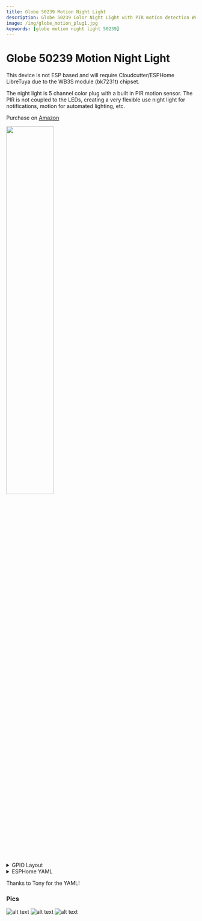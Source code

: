 ```yaml
---
title: Globe 50239 Motion Night Light
description: Globe 50239 Color Night Light with PIR motion detection WB3S Chipset 
image: /img/globe_motion_plug1.jpg
keywords: [globe motion night light 50239]
---
```


# Globe 50239 Motion Night Light

This device is not ESP based and will require Cloudcutter/ESPHome LibreTuya due to the WB3S module (bk7231t) chipset.

The night light is 5 channel color plug with a built in PIR motion sensor.  The PIR is not coupled to the LEDs, creating a very flexible use night light for notifications, motion for automated lighting, etc.

Purchase on [Amazon](https://amzn.to/3KC5ajh)  

<img src="/img/devices/globe_motion_plug1.jpg" width="50%" />

<details><summary>GPIO Layout</summary>     
<p>

| GPIO |    Component | Description |
|------ |-------------|-------------|         
|D1	| Button
|D2	| Warm White LEDs
|D4	| Cold White LEDs
|D5	| Red LEDs
|D8	| PIR Motion
|D16 | Green LEDs
|D17 | Blue LEDs
</p></details>

<details><summary>ESPHome YAML</summary>     
<p>

```yaml
substitutions:
  name: globe-motion
  friendly_name: Globe Motion

esphome:
  name: ${name}
  name_add_mac_suffix: true

libretuya:
  board: generic-bk7231t-qfn32-tuya
  framework:
    version: dev

logger:
api:
ota:

wifi:
  ssid: !secret wifi_ssid
  password: !secret wifi_password
  ap:
    ssid: ${name}AP
    password: "ESPNotHome"

captive_portal:

web_server:

text_sensor:
  - platform: template
    name: ${friendly_name} Uptime Human Readable
    id: uptime_human
    icon: mdi:clock-start
  - platform: wifi_info
    ip_address:
      name: ${friendly_name} IP Address
      entity_category: diagnostic

sensor:
  - platform: uptime
    name: ${friendly_name} Uptime Sensor
    id: uptime_sensor
    update_interval: 60s
    on_raw_value:
      then:
        - text_sensor.template.publish:
            id: uptime_human
            state: !lambda |-
              int seconds = round(id(uptime_sensor).raw_state);
              int days = seconds / (24 * 3600);
              seconds = seconds % (24 * 3600);
              int hours = seconds / 3600;
              seconds = seconds % 3600;
              int minutes = seconds /  60;
              seconds = seconds % 60;
              return (
                (days ? to_string(days) + "d " : "") +
                (hours ? to_string(hours) + "h " : "") +
                (minutes ? to_string(minutes) + "m " : "") +
                (to_string(seconds) + "s")
              ).c_str();

binary_sensor:
  - platform: status
    name: ${friendly_name} Status
    entity_category: diagnostic

  - platform: gpio
    name: ${friendly_name} Motion
    pin: D8
    device_class: motion

  - platform: gpio
    name: ${friendly_name} Button
    pin:
      number: D1
      inverted: true

button:
  - platform: restart
    id: restart_button
    name: ${friendly_name} Restart
    entity_category: diagnostic

output:
  - platform: ledc
    id: output_red
    pin: D5
  - platform: ledc
    id: output_green
    pin: D16
  - platform: ledc
    id: output_blue
    pin: D17
  - platform: ledc
    id: output_cold_white
    pin: D4
  - platform: ledc
    id: output_warm_white
    pin: D2

light:
  - platform: rgbww
    name: ${friendly_name}
    id: the_light
    red: output_red
    green: output_green
    blue: output_blue
    cold_white: output_cold_white
    warm_white: output_warm_white
    cold_white_color_temperature: 6500 K
    warm_white_color_temperature: 2700 K
    color_interlock: true
    constant_brightness: true
    effects:
      - random:
      - random:
          name: "Slow Random"
          transition_length: 30s
          update_interval: 30s
      - random:
          name: "Fast Random"
          transition_length: 4s
          update_interval: 5s
```
</p></details>

Thanks to Tony for the YAML!

### Pics
![alt text](/img/devices/globe_motion_plug1.jpg "Globe 50239 Motion Night Light")
![alt text](/img/devices/globe_motion_plug2.webp "Globe 50239 Motion Night Light")
![alt text](/img/devices/globe_motion_plug3.webp "Globe 50239 Motion Night Light")
